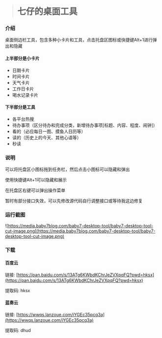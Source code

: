  > # 七仔的桌面工具

### 介绍
桌面侧边栏工具，包含多种小卡片和工具，点击托盘区图标或快捷键Alt+1进行弹出和隐藏

#### 上半部分是小卡片

* 日期卡片
* 时间卡片
* 天气卡片
* 工作日卡片
* 喝水记录卡片

#### 下半部分是工具

* 各平台热搜
* 待办事项（区分待办和完成分类，新增待办事项[标题、内容、程度、闹钟]）
* 看的（必应每日一图、摸鱼人日历等）
* 读的（历史上的今天、其他心语等）
* 秒读


### 说明

可以将托盘区小图标拖到任务栏，然后点击小图标可以隐藏和弹出

使用快捷键Alt+1可以隐藏和展示

在托盘区右键可以弹出操作菜单

暂时有部分接口失效，可以先修改源代码自行调整接口或等待我这边修复

### 运行截图

![https://media.baby7blog.com/baby7-desktop-tool/baby7-desktop-tool-cut-image.png](https://media.baby7blog.com/baby7-desktop-tool/baby7-desktop-tool-cut-image.png)

### 下载

#### 百度云

链接: [https://pan.baidu.com/s/13ATg6KWbdKChrJeZVXpqFQ?pwd=hksx](https://pan.baidu.com/s/13ATg6KWbdKChrJeZVXpqFQ?pwd=hksx)

提取码: hksx

#### 蓝奏云

链接: [https://wwqs.lanzoue.com/iYGEc35pcq3a](https://wwqs.lanzoue.com/iYGEc35pcq3a)

提取码: dhud
